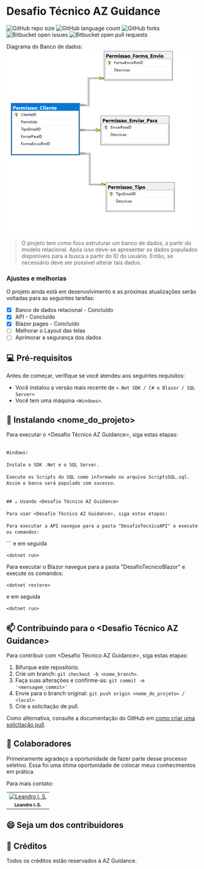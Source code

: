 # Desafio Técnico AZ Guidance

![GitHub repo size](https://img.shields.io/github/repo-size/iuricode/README-template?style=for-the-badge)
![GitHub language count](https://img.shields.io/github/languages/count/iuricode/README-template?style=for-the-badge)
![GitHub forks](https://img.shields.io/github/forks/iuricode/README-template?style=for-the-badge)
![Bitbucket open issues](https://img.shields.io/bitbucket/issues/iuricode/README-template?style=for-the-badge)
![Bitbucket open pull requests](https://img.shields.io/bitbucket/pr-raw/iuricode/README-template?style=for-the-badge)

Diagrama do Banco de dados:
<img src="diagrama.png" alt="Diagrama do Banco de dados">

> O projeto tem como foco estruturar um banco de dados, a partir do modelo relacional. Após isso deve-se apresentar os dados populados disponíveis para a busca a partir do ID do usuário. Então, se necessário deve ser possível alterar tais dados.

### Ajustes e melhorias

O projeto ainda está em desenvolvimento e as próximas atualizações serão voltadas para as seguintes tarefas:

- [x] Banco de dados relacional - Concluído
- [x] API - Concluído
- [x] Blazor pages - Concluído
- [ ] Melhorar o Layout das telas
- [ ] Aprimorar a segurança dos dados

## 💻 Pré-requisitos

Antes de começar, verifique se você atendeu aos seguintes requisitos:

- Você instalou a versão mais recente de `<.Net SDK / C# e Blazor / SQL Server>`
- Você tem uma máquina `<Windows>`.

## 🚀 Instalando <nome_do_projeto>

Para executar o <Desafio Técnico AZ Guidance>, siga estas etapas:

```

Windows:

Instale o SDK .Net e o SQL Server.

Execute os Scripts do SQL como informado no arquivo ScriptsSQL.sql. Assim o banco será populado com sucesso.


## ☕ Usando <Desafio Técnico AZ Guidance>

Para usar <Desafio Técnico AZ Guidance>, siga estas etapas:

Para executar a API navegue para a pasta "DesafioTecnicoAPI" e execute os comandos:

```

<dotnet restore>
```
e em seguida

```
<dotnet run>
```

Para executar o Blazor navegue para a pasta "DesafioTecnicoBlazor" e execute os comandos:

```
<dotnet restore>
```

e em seguida

```
<dotnet run>
```

## 📫 Contribuindo para o <Desafio Técnico AZ Guidance>

Para contribuir com <Desafio Técnico AZ Guidance>, siga estas etapas:

1. Bifurque este repositório.
2. Crie um branch: `git checkout -b <nome_branch>`.
3. Faça suas alterações e confirme-as: `git commit -m '<mensagem_commit>'`
4. Envie para o branch original: `git push origin <nome_do_projeto> / <local>`
5. Crie a solicitação de pull.

Como alternativa, consulte a documentação do GitHub em [como criar uma solicitação pull](https://help.github.com/en/github/collaborating-with-issues-and-pull-requests/creating-a-pull-request).

## 🤝 Colaboradores

Primeiramente agradeço a oportunidade de fazer parte desse processo seletivo. Essa foi uma ótima oportunidade de colocar meus conhecimentos em prática.

Para mais contato:

<table>
  <tr>
    <td align="center">
      <a href="#" title="[Leandro I. S.](https://www.linkedin.com/in/leandro-izidoro-a5143471/)">
        <img src="https://media.licdn.com/dms/image/v2/C4D03AQGOAPucBMaiIw/profile-displayphoto-shrink_800_800/profile-displayphoto-shrink_800_800/0/1643297539246?e=1733356800&v=beta&t=Gh_j5J2M9VR7eL0p1Lu9Bkf2zm0AB0bEd3OkTcCSDpU" width="100px;" alt="Leandro I. S."/><br>
        <sub>
          <b>Leandro I. S.</b>
        </sub>
      </a>
    </td>
  </tr>
</table>

## 😄 Seja um dos contribuidores

## 📝 Créditos

Todos os créditos estão reservados à AZ Guidance.
